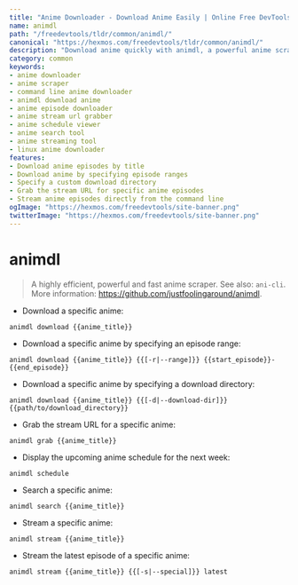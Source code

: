 ```yaml
---
title: "Anime Downloader - Download Anime Easily | Online Free DevTools by Hexmos"
name: animdl
path: "/freedevtools/tldr/common/animdl/"
canonical: "https://hexmos.com/freedevtools/tldr/common/animdl/"
description: "Download anime quickly with animdl, a powerful anime scraper. Effortlessly download episodes and manage your anime library. Free online tool, no registration required."
category: common
keywords:
- anime downloader
- anime scraper
- command line anime downloader
- animdl download anime
- anime episode downloader
- anime stream url grabber
- anime schedule viewer
- anime search tool
- anime streaming tool
- linux anime downloader
features:
- Download anime episodes by title
- Download anime by specifying episode ranges
- Specify a custom download directory
- Grab the stream URL for specific anime episodes
- Stream anime episodes directly from the command line
ogImage: "https://hexmos.com/freedevtools/site-banner.png"
twitterImage: "https://hexmos.com/freedevtools/site-banner.png"
---
```


# animdl

> A highly efficient, powerful and fast anime scraper.
> See also: `ani-cli`.
> More information: <https://github.com/justfoolingaround/animdl>.

- Download a specific anime:

`animdl download {{anime_title}}`

- Download a specific anime by specifying an episode range:

`animdl download {{anime_title}} {{[-r|--range]}} {{start_episode}}-{{end_episode}}`

- Download a specific anime by specifying a download directory:

`animdl download {{anime_title}} {{[-d|--download-dir]}} {{path/to/download_directory}}`

- Grab the stream URL for a specific anime:

`animdl grab {{anime_title}}`

- Display the upcoming anime schedule for the next week:

`animdl schedule`

- Search a specific anime:

`animdl search {{anime_title}}`

- Stream a specific anime:

`animdl stream {{anime_title}}`

- Stream the latest episode of a specific anime:

`animdl stream {{anime_title}} {{[-s|--special]}} latest`
